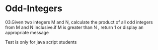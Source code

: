 # Odd-Integers
03.Given two integers M and N, calculate the product of all odd
integers from M and N inclusive.if M is greater than N , return 1 or display an appropriate message


Test is only for java script students
